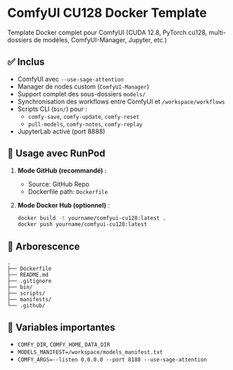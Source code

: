 # ComfyUI CU128 Docker Template

Template Docker complet pour ComfyUI (CUDA 12.8, PyTorch cu128, multi-dossiers de modèles, ComfyUI-Manager, Jupyter, etc.)

## ✅ Inclus
- ComfyUI avec `--use-sage-attention`
- Manager de nodes custom (`ComfyUI-Manager`)
- Support complet des sous-dossiers `models/`
- Synchronisation des workflows entre ComfyUI et `/workspace/workflows`
- Scripts CLI (`bin/`) pour :
  - `comfy-save`, `comfy-update`, `comfy-reset`
  - `pull-models`, `comfy-notes`, `comfy-replay`
- JupyterLab activé (port 8888)

## 🚀 Usage avec RunPod
1. **Mode GitHub (recommandé)** :
   - Source: GitHub Repo
   - Dockerfile path: `Dockerfile`

2. **Mode Docker Hub (optionnel)** :
   ```bash
   docker build -t yourname/comfyui-cu128:latest .
   docker push yourname/comfyui-cu128:latest
   ```

## 📂 Arborescence
```
.
├── Dockerfile
├── README.md
├── .gitignore
├── bin/
├── scripts/
├── manifests/
└── .github/
```

## 🧠 Variables importantes
- `COMFY_DIR`, `COMFY_HOME`, `DATA_DIR`
- `MODELS_MANIFEST=/workspace/models_manifest.txt`
- `COMFY_ARGS=--listen 0.0.0.0 --port 8188 --use-sage-attention`